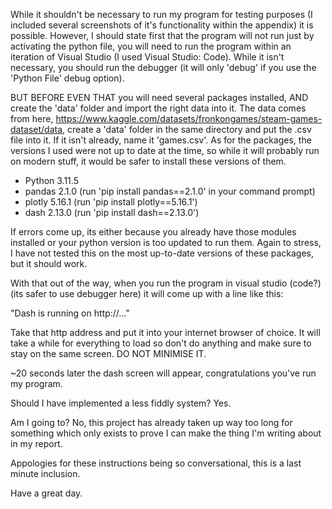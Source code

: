 While it shouldn't be necessary to run my program for testing purposes (I included several screenshots of it's functionality within the appendix) it is possible. 
However, I should state first that the program will not run just by activating the python file, you will need to run the program within an iteration of Visual Studio (I used Visual Studio: Code). 
While it isn't necessary, you should run the debugger (it will only 'debug' if you use the 'Python File' debug option).

BUT BEFORE EVEN THAT you will need several packages installed, AND create the 'data' folder and import the right data into it.
The data comes from here, https://www.kaggle.com/datasets/fronkongames/steam-games-dataset/data, create a 'data' folder in the same directory and put the .csv file into it.
If it isn't already, name it 'games.csv'.
As for the packages, the versions I used were not up to date at the time, so while it will probably run on modern stuff, it would be safer to install these versions of them.

- Python 3.11.5
- pandas 2.1.0 (run 'pip install pandas==2.1.0' in your command prompt)
- plotly 5.16.1 (run 'pip install plotly==5.16.1')
- dash 2.13.0 (run 'pip install dash==2.13.0')

If errors come up, its either because you already have those modules installed or your python version is too updated to run them. 
Again to stress, I have not tested this on the most up-to-date versions of these packages, but it should work.

With that out of the way, when you run the program in visual studio (code?) (its safer to use debugger here) it will come up with a line like this: 

"Dash is running on http://..." 

Take that http address and put it into your internet browser of choice. It will take a while for everything to load so don't do anything and make sure to stay on the same screen. 
DO NOT MINIMISE IT. 

~20 seconds later the dash screen will appear, congratulations you've run my program. 

Should I have implemented a less fiddly system? Yes. 

Am I going to? No, this project has already taken up way too long for something which only exists to prove I can make the thing I'm writing about in my report. 

Appologies for these instructions being so conversational, this is a last minute inclusion. 

Have a great day.

